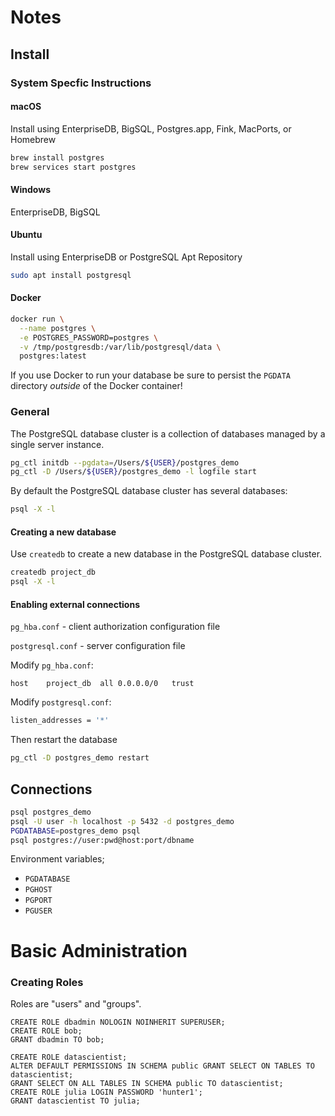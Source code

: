 # Notes



## Install

### System Specfic Instructions

#### macOS

Install using EnterpriseDB, BigSQL, Postgres.app, Fink, MacPorts, or Homebrew

```bash
brew install postgres
brew services start postgres
```
#### Windows

EnterpriseDB, BigSQL

#### Ubuntu

Install using EnterpriseDB or PostgreSQL Apt Repository

```bash
sudo apt install postgresql
```

#### Docker

```bash
docker run \
  --name postgres \
  -e POSTGRES_PASSWORD=postgres \
  -v /tmp/postgresdb:/var/lib/postgresql/data \
  postgres:latest
```

If you use Docker to run your database be sure to persist the `PGDATA` directory _outside_ of the Docker container!

### General

The PostgreSQL database cluster is a collection of databases managed by a single server instance.

```bash
pg_ctl initdb --pgdata=/Users/${USER}/postgres_demo
pg_ctl -D /Users/${USER}/postgres_demo -l logfile start
```

By default the PostgreSQL database cluster has several databases:

```bash
psql -X -l
```

#### Creating a new database

Use `createdb` to create a new database in the PostgreSQL database cluster.

```bash
createdb project_db
psql -X -l
```

#### Enabling external connections

`pg_hba.conf` - client authorization configuration file

`postgresql.conf` - server configuration file

Modify `pg_hba.conf`:

```
host    project_db  all 0.0.0.0/0   trust
```

Modify `postgresql.conf`:

```bash
listen_addresses = '*'
```

Then restart the database

```bash
pg_ctl -D postgres_demo restart
```

## Connections

```bash
psql postgres_demo
psql -U user -h localhost -p 5432 -d postgres_demo
PGDATABASE=postgres_demo psql
psql postgres://user:pwd@host:port/dbname
```

Environment variables;

* `PGDATABASE`
* `PGHOST`
* `PGPORT`
* `PGUSER`

# Basic Administration

### Creating Roles

Roles are "users" and "groups".

```postgresql
CREATE ROLE dbadmin NOLOGIN NOINHERIT SUPERUSER;
CREATE ROLE bob;
GRANT dbadmin TO bob;
```

```
CREATE ROLE datascientist;
ALTER DEFAULT PERMISSIONS IN SCHEMA public GRANT SELECT ON TABLES TO datascientist;
GRANT SELECT ON ALL TABLES IN SCHEMA public TO datascientist;
CREATE ROLE julia LOGIN PASSWORD 'hunter1';
GRANT datascientist TO julia;
```
